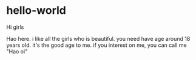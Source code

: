 # hello-world

Hi girls

Hao here. i like all the girls who is beautiful. you need have age around 18 years old. it's the good age to me. if you interest on me, you can call me "Hao oi"
